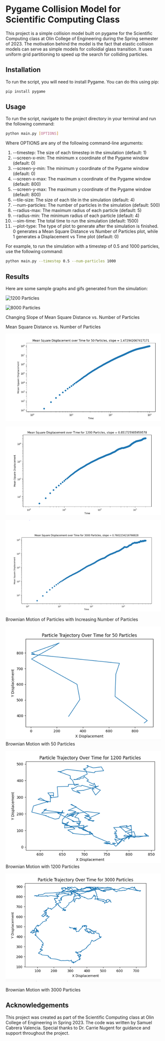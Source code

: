 # Pygame Collision Model for Scientific Computing Class

This project is a simple collision model built on pygame for the Scientific Computing class at Olin College of Engineering during the Spring semester of 2023. The motivation behind the model is the fact that elastic collision models can serve as simple models for colloidial glass transition. It uses uniform grid partitioning to speed up the search for colliding particles.

## Installation
To run the script, you will need to install Pygame. You can do this using pip:

```bash
pip install pygame
```

## Usage
To run the script, navigate to the project directory in your terminal and run the following command:


```bash
python main.py [OPTIONS]
```
Where OPTIONS are any of the following command-line arguments:

<ol>
     <li>--timestep: The size of each timestep in the simulation (default: 1) </li>
 <li>--screen-x-min: The minimum x coordinate of the Pygame window (default: 0)
 <li>--screen-y-min: The minimum y coordinate of the Pygame window (default: 0)
 <li>--screen-x-max: The maximum x coordinate of the Pygame window (default: 800)
 <li>--screen-y-max: The maximum y coordinate of the Pygame window (default: 800)
 <li>--tile-size: The size of each tile in the simulation (default: 4)
 <li>--num-particles: The number of particles in the simulation (default: 500)
 <li>--radius-max: The maximum radius of each particle (default: 5)
 <li>--radius-min: The minimum radius of each particle (default: 4)
 <li>--sim-time: The total time to run the simulation (default: 1500)
 <li>--plot-type: The type of plot to generate after the simulation is finished. 
 0 generates a Mean Square Distance vs Number of Particles plot, while 1 generates a Displacement vs Time plot (default: 0)
</ol>


For example, to run the simulation with a timestep of 0.5 and 1000 particles, use the following command:

```bash
python main.py --timestep 0.5 --num-particles 1000
```
## Results
Here are some sample graphs and gifs generated from the simulation:

![1200 Particles](/pics/1200.gif)


![8000 Particles](/pics/8000.gif)

Changing Slope of Mean Square Distance vs. Number of Particles

Mean Square Distance vs. Number of Particles

![Mean Square Distance vs. 50](/pics/msd50.PNG)

![Mean Square Distance vs. 1200](/pics/msd1200.PNG)

![Mean Square Distance vs. 3000](/pics/msd3000.PNG)


Brownian Motion of Particles with Increasing Number of Particles

![Brownian Motion 50 Particles](/pics/brownian_50.PNG)
Brownian Motion with 50 Particles

![Brownian Motion 1200 Particles](/pics/brownian_1200.PNG)
Brownian Motion with 1200 Particles

![Brownian Motion 3000 Particles](/pics/brownian_3000.PNG)

Brownian Motion with 3000 Particles

## Acknowledgements
This project was created as part of the Scientific Computing class at Olin College of Engineering in Spring 2023. The code was written by Samuel Cabrera Valencia. Special thanks to Dr. Carrie Nugent for guidance and support throughout the project.